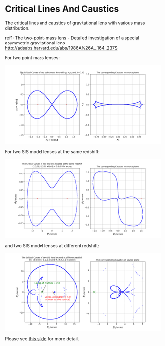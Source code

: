# Critical Lines And Caustics
The critical lines and caustics of  gravitational lens with various mass distribution.

ref1: The two-point-mass lens - Detailed investigation of a special asymmetric gravitational lens
http://adsabs.harvard.edu/abs/1986A%26A...164..237S

For two point mass lenses:

![](https://github.com/rkkuang/aeroastro/blob/master/gravlen/critical_and_caustics/resimgs/X1.0.png)

For two SIS model lenses at the same redshift:

![](https://github.com/rkkuang/aeroastro/blob/master/gravlen/critical_and_caustics/resimgs/twoSISsamez.png)

and two SIS model lenses at different redshift:

![](https://github.com/rkkuang/aeroastro/blob/master/gravlen/critical_and_caustics/resimgs/twoSISdiffz.png)

Please see [this slide](https://rkkuang.github.io/notes/local_files/GravLens_RenkunKuang.pdf) for more detail.